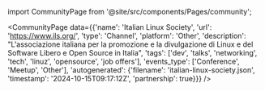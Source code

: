 
import CommunityPage from '@site/src/components/Pages/community';

<CommunityPage
    data={{'name': 'Italian Linux Society', 'url': 'https://www.ils.org/', 'type': 'Channel', 'platform': 'Other', 'description': "L'associazione italiana per la promozione e la divulgazione di Linux e del Software Libero e Open Source in Italia", 'tags': ['dev', 'talks', 'networking', 'tech', 'linuz', 'opensource', 'job offers'], 'events_type': ['Conference', 'Meetup', 'Other'], 'autogenerated': {'filename': 'italian-linux-society.json', 'timestamp': '2024-10-15T09:17:12Z', 'partnership': true}}}
/>
